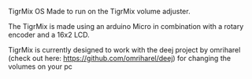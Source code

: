 TigrMix OS
Made to run on the TigrMix volume adjuster.

The TigrMix is made using an arduino Micro in combination with a rotary encoder and a 16x2 LCD.

TigrMix is currently designed to work with the deej project by omriharel (check out here: https://github.com/omriharel/deej)
for changing the volumes on your pc

